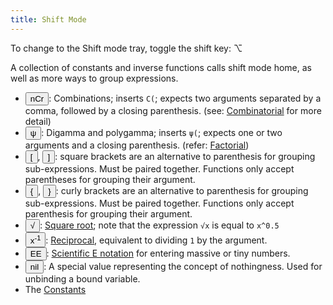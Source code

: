 ```yaml
---
title: Shift Mode
---
```


To change to the Shift mode tray, toggle the shift key: <label class="toggle normal"><innput type="checkbox"/><span>⌥</span></label>

A collection of constants and inverse functions calls shift mode home, as well as more ways to group expressions.

- <button class="normal shift"><span class="primary"><span>nCr</span></span></button>: Combinations; inserts `C(`; expects two arguments separated by a comma, followed by a closing parenthesis. (see: [Combinatorial](/graphca/functions/combinatorial.html) for more detail)
- <button class="normal shift"><span class="primary"><span>ψ</span></span></button>: Digamma and polygamma; inserts `ψ(`; expects one or two arguments and a closing parenthesis. (refer: [Factorial](/graphca/functions/factorial.html))
- <button class="normal shift"><span class="primary"><span>[</span></span></button>, <button class="normal shift"><span class="primary"><span>]</span></span></button>: square brackets are an alternative to parenthesis for grouping sub-expressions. Must be paired together. Functions only accept parentheses for grouping their argument.
- <button class="normal shift"><span class="primary"><span>{</span></span></button>, <button class="normal shift"><span class="primary"><span>}</span></span></button>: curly brackets are an alternative to parenthesis for grouping sub-expressions. Must be paired together. Functions only accept parenthesis for grouping their argument.
- <button class="normal shift"><span class="primary"><span>√</span></span></button>: [Square root](https://en.wikipedia.org/wiki/Square_root); note that the expression `√x` is equal to `x^0.5`
- <button class="normal shift"><span class="primary"><span>x<sup>-1</sup></span></span></button>: [Reciprocal](https://en.wikipedia.org/wiki/Multiplicative_inverse), equivalent to dividing `1` by the argument.
- <button class="normal shift"><span class="primary"><span>EE</span></span></button>: [Scientific E notation](https://en.wikipedia.org/wiki/Scientific_notation#E_notation) for entering massive or tiny numbers.
- <button class="normal shift"><span class="primary"><span>nil</span></span></button>: A special value representing the concept of nothingness. Used for unbinding a bound variable.
- The [Constants](/graphca/functions/constants.html)
